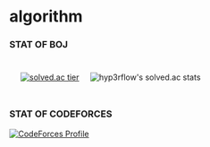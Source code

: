 # algorithm

### STAT OF BOJ

<div style="display:flex; margin:10px">
<div style="margin:10px">

[![solved.ac tier](http://mazassumnida.wtf/api/v2/generate_badge?boj=cjh970422)](https://solved.ac/cjh970422)

</div>
<div style="margin:10px">

![hyp3rflow's solved.ac stats](https://github-readme-solvedac.hyp3rflow.vercel.app/api/?handle=cjh970422)

</div>

</div>

### STAT OF CODEFORCES
[![CodeForces Profile](https://cf.leed.at?id=cjh970422)](https://codeforces.com/profile/cjh970422)
